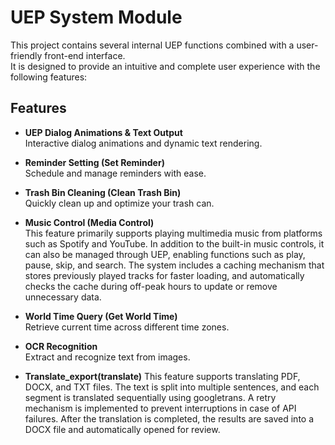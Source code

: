 # UEP System Module

This project contains several internal UEP functions combined with a user-friendly front-end interface.  
It is designed to provide an intuitive and complete user experience with the following features:

## Features

- **UEP Dialog Animations & Text Output**  
  Interactive dialog animations and dynamic text rendering.

- **Reminder Setting (Set Reminder)**  
  Schedule and manage reminders with ease.

- **Trash Bin Cleaning (Clean Trash Bin)**  
  Quickly clean up and optimize your trash can.

- **Music Control (Media Control)**  
  This feature primarily supports playing multimedia music from platforms such as Spotify and YouTube. In addition to the built-in music controls, it can also be managed through UEP, enabling functions such as play, pause, skip, and search. The system includes a caching mechanism that stores previously played tracks for faster loading, and automatically checks the cache during off-peak hours to update or remove unnecessary data.

- **World Time Query (Get World Time)**  
  Retrieve current time across different time zones.

- **OCR Recognition**  
  Extract and recognize text from images.

- **Translate_export(translate)**
  This feature supports translating PDF, DOCX, and TXT files. The text is split into multiple sentences, and each segment is translated sequentially using googletrans. A retry mechanism is implemented to prevent interruptions in case of API failures. After the translation is completed, the results are saved into a DOCX file and automatically opened for review.

